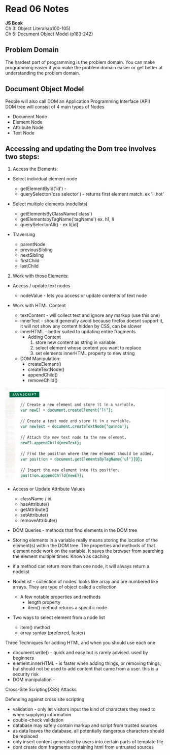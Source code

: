 # Read 06 Notes

**JS Book**  
Ch 3: Object Literals(p100-105)  
Ch 5: Document Object Model (p183-242)  

## Problem Domain

The hardest part of programming is the problem domain. You can make programming easier if you make the problem domain easier or get better at understanding the problem domain. 


## Document Object Model

People will also call DOM an Application Programming Interface (API)  
DOM tree will consist of 4 main types of Nodes  
- Document Node
- Element Node
- Attribute Node
- Text Node

## Accessing and updating the Dom tree involves two steps:

1. Access the Elements:

  - Select individual element node  
    - getElementById('id') -
    - querySelector('css selector') - returns first element match. ex 'li.hot'  

  - Select multiple elements (nodelists)  
    - getElementsByClassName('class')   
    - getElementsbyTagName('tagName')  ex. h1, li
    - querySelectorAll() - ex li[id]  

  - Traversing   
    - parentNode  
    - previousSibling   
    - nextSibling  
    - firstChild   
    - lastChild  

2. Work with those Elements:

  - Access / update text nodes    
    - nodeValue - lets you access or update contents of text node  

  - Work with HTML Content    
    - textContent - will collect text and ignore any markup (use this one)
    - innerText - should generally avoid because firefox doesnt   support it, it will not show any content hidden by CSS, can be slower
    - innerHTML - better suited to updating entire fragments  
      - Adding Content   
        1. store new content as string in variable
        2. select element whose content you want to replace
        3. set elements innerHTML property to new string
    - DOM Manipulation:   
      - createElement()  
      - createTextNode()  
      - appendChild()
      - removeChild()  

![Dom-manipulation](/images/DOM-manipulation.png)      

  - Access or Update Attribute Values
    - className / id
    - hasAttribute()
    - getAttribute()
    - setAttribute()
    - removeAttribute()



- DOM Queries - methods that find elements in the DOM tree
- Storing elements in a variable really means storing the location of the element(s) within the DOM tree. The properties and methods of that element node work on the variable. It saves the browser from searching the element multiple times. Known as caching
- if a method can return more than one node, it will always return a nodelist
- NodeList - collection of nodes. looks like array and are numbered like arrays. They are type of object called a collection
  - A few notable properties and methods
    - length property 
    - item() method returns a specific node
- Two ways to select element from a node list
  - item() method
  - array syntax (preferred, faster)

Three Techniques for adding HTML and when you should use each one
- document.write() - quick and easy but is rarely advised. used by beginners
- element.innerHTML - is faster when adding things, or removing things, but should not be used to add content that came from a user. this is a security risk
- DOM manipulation - 


Cross-Site Scripting(XSS) Attacks

Defending against cross site scripting  
- validation - only let visitors input the kind of characters they need to when supplying information
- double-check validation
- database may safely contain markup and script from trusted sources
- as data leaves the database, all potentially dangerous characters should be replaced
- only insert content generated by users into certain parts of template file
- dont create dom fragments containing html from untrusted sources






